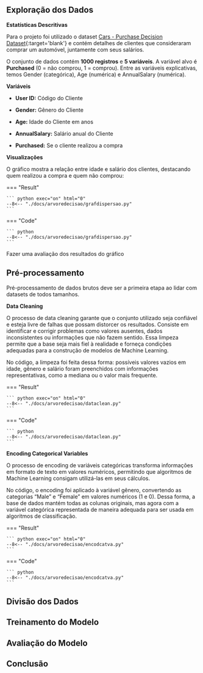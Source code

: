 ## Exploração dos Dados

**Estatísticas Descritivas**

Para o projeto foi utilizado o dataset [Cars - Purchase Decision Dataset](https://www.kaggle.com/datasets/gabrielsantello/cars-purchase-decision-dataset){:target='blank'} e contém detalhes de clientes que consideraram comprar um automóvel, juntamente com seus salários.

O conjunto de dados contém **1000 registros** e **5 variáveis**. A variável alvo é **Purchased** (0 = não comprou, 1 = comprou).
Entre as variáveis explicativas, temos Gender (categórica), Age (numérica) e AnnualSalary (numérica).

**Variáveis**

- **User ID:** Código do Cliente

- **Gender:** Gênero do Cliente

- **Age:** Idade do Cliente em anos

- **AnnualSalary:** Salário anual do Cliente

- **Purchased:** Se o cliente realizou a compra

**Visualizações**

O gráfico mostra a relação entre idade e salário dos clientes, destacando quem realizou a compra e quem não comprou:

=== "Result"

    ``` python exec="on" html="0"
    --8<-- "./docs/arvoredecisao/grafdispersao.py"
    ```
=== "Code"

    ``` python
    --8<-- "./docs/arvoredecisao/grafdispersao.py"
    ```
Fazer uma avaliação dos resultados do gráfico

## Pré-processamento

Pré-processamento de dados brutos deve ser a primeira etapa ao lidar com datasets de todos tamanhos.

**Data Cleaning**

O processo de data cleaning garante que o conjunto utilizado seja confiável e esteja livre de falhas que possam distorcer os resultados. Consiste em identificar e corrigir problemas como valores ausentes, dados inconsistentes ou informações que não fazem sentido. Essa limpeza permite que a base seja mais fiel à realidade e forneça condições adequadas para a construção de modelos de Machine Learning.

No código, a limpeza foi feita dessa forma: possíveis valores vazios em idade, gênero e salário foram preenchidos com informações representativas, como a mediana ou o valor mais frequente.

=== "Result"

    ``` python exec="on" html="0"
    --8<-- "./docs/arvoredecisao/dataclean.py"
    ```
=== "Code"

    ``` python
    --8<-- "./docs/arvoredecisao/dataclean.py"
    ```

**Encoding Categorical Variables**

O processo de encoding de variáveis categóricas transforma informações em formato de texto em valores numéricos, permitindo que algoritmos de Machine Learning consigam utilizá-las em seus cálculos.

No código, o encoding foi aplicado à variável gênero, convertendo as categorias “Male” e “Female” em valores numéricos (1 e 0). Dessa forma, a base de dados mantém todas as colunas originais, mas agora com a variável categórica representada de maneira adequada para ser usada em algoritmos de classificação.

=== "Result"

    ``` python exec="on" html="0"
    --8<-- "./docs/arvoredecisao/encodcatva.py"
    ```
=== "Code"

    ``` python
    --8<-- "./docs/arvoredecisao/encodcatva.py"
    ```

## Divisão dos Dados

## Treinamento do Modelo

## Avaliação do Modelo

## Conclusão